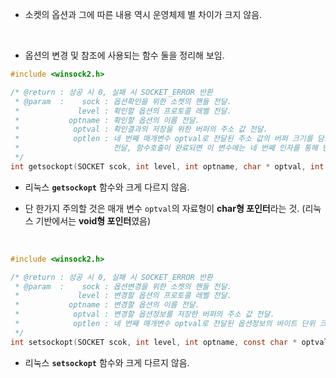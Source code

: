 * 소켓의 옵션과 그에 따른 내용 역시 운영체제 별 차이가 크지 않음. 

<br>

* 옵션의 변경 및 참조에 사용되는 함수 둘을 정리해 보임.

```C
#include <winsock2.h>

/* @return : 성공 시 0, 실패 시 SOCKET_ERROR 반환
 * @param  :    sock : 옵션확인을 위한 소켓의 핸들 전달.
 *             level : 확인할 옵션의 프로토콜 레벨 전달.
 *           optname : 확인할 옵션의 이름 전달.
 *            optval : 확인결과의 저장을 위한 버퍼의 주소 값 전달.
 *            optlen : 네 번째 매개변수 optval로 전달된 주소 값의 버퍼 크기를 담고 있는 변수의 주소 값
 *                     전달, 함수호출이 완료되면 이 변수에는 네 번째 인자를 통해 반환된 옵션정보의 크기가 바이트 단위로 계산되어 저장됨.
 */
int getsockopt(SOCKET scok, int level, int optname, char * optval, int * optlen);
```

* 리눅스 **`getsockopt`** 함수와 크게 다르지 않음. 

* 단 한가지 주의할 것은 매개 변수 `optval`의 자료형이 **char형 포인터**라는 것. (리눅스 기반에서는 **void형 포인터**였음)

<br>

```C
#include <winsock2.h>

/* @return : 성공 시 0, 실패 시 SOCKET_ERROR 반환
 * @param  :    sock : 옵션변경을 위한 소켓의 핸들 전달.
 *             level : 변경할 옵션의 프로토콜 레벨 전달.
 *           optname : 변경할 옵션의 이름 전달.
 *            optval : 변경할 옵션정보를 저장한 버퍼의 주소 값 전달.
 *            optlen : 네 번째 매개변수 optval로 전달된 옵션정보의 바이트 단위 크기 전달.
 */
int setsockopt(SOCKET scok, int level, int optname, const char * optval, int * optlen);
```

* 리눅스 **`setsockopt`** 함수와 크게 다르지 않음. 
